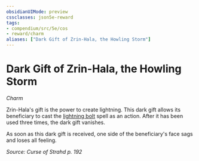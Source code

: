 ```yaml
---
obsidianUIMode: preview
cssclasses: json5e-reward
tags:
- compendium/src/5e/cos
- reward/charm
aliases: ["Dark Gift of Zrin-Hala, the Howling Storm"]
---
```

# Dark Gift of Zrin-Hala, the Howling Storm
*Charm*  

Zrin-Hala's gift is the power to create lightning. This dark gift allows its beneficiary to cast the [lightning bolt](/Systems/5e/spells/lightning-bolt.md) spell as an action. After it has been used three times, the dark gift vanishes.

As soon as this dark gift is received, one side of the beneficiary's face sags and loses all feeling.

*Source: Curse of Strahd p. 192*